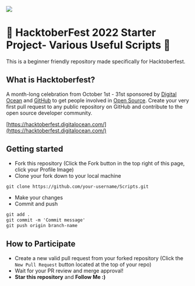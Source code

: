 <img src="https://hacktoberfest.com/_next/static/media/opengraph.da6e44c0.png">

# 🎃 HacktoberFest 2022 Starter Project- Various Useful Scripts 🎃

This is a beginner friendly repository made specifically for Hacktoberfest.

## What is Hacktoberfest?

A month-long celebration from October 1st - 31st sponsored by [Digital Ocean](https://hacktoberfest.digitalocean.com/) and [GitHub](https://github.com/blog/2433-celebrate-open-source-this-october-with-hacktoberfest) to get people involved in [Open Source](https://github.com/open-source). Create your very first pull request to any public repository on GitHub and contribute to the open source developer community.

[https://hacktoberfest.digitalocean.com/](https://hacktoberfest.digitalocean.com/)

## Getting started

- Fork this repository (Click the Fork button in the top right of this page, click your Profile Image)
- Clone your fork down to your local machine

```markdown
git clone https://github.com/your-username/Scripts.git
```

- Make your changes
- Commit and push

```markdown
git add .
git commit -m 'Commit message'
git push origin branch-name
```

## How to Participate

- Create a new valid pull request from your forked repository (Click the `New Pull Request` button located at the top of your repo)
- Wait for your PR review and merge approval!
- **Star this repository** and **Follow Me :)**
